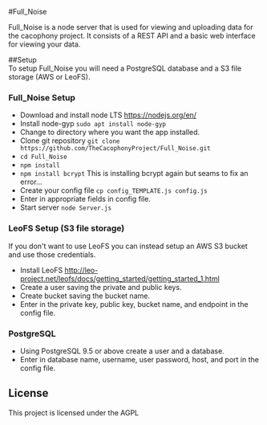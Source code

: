 #Full_Noise

Full_Noise is a node server that is used for viewing and uploading data for the cacophony project. It consists of a REST API and a basic web interface for viewing your data.

##Setup  
To setup Full_Noise you will need a PostgreSQL database and a S3 file storage (AWS or LeoFS).
### Full_Noise Setup
* Download and install node LTS https://nodejs.org/en/
* Install node-gyp `sudo apt install node-gyp`
* Change to directory where you want the app installed.
* Clone git repository `git clone https://github.com/TheCacophonyProject/Full_Noise.git`
* `cd Full_Noise`
* `npm install`
* `npm install bcrypt` This is installing bcrypt again but seams to fix an error...
* Create your config file `cp config_TEMPLATE.js config.js`
* Enter in appropriate fields in config file.
* Start server `node Server.js`

### LeoFS Setup (S3 file storage)
If you don't want to use LeoFS you can instead setup an AWS S3 bucket and use those credentials.
* Install LeoFS http://leo-project.net/leofs/docs/getting_started/getting_started_1.html
* Create a user saving the private and public keys.
* Create bucket saving the bucket name.
* Enter in the private key, public key, bucket name, and endpoint in the config file.

### PostgreSQL
* Using PostgreSQL 9.5 or above create a user and a database.
* Enter in database name, username, user password, host, and port in the config file. 

## License
This project is licensed under the AGPL

